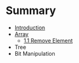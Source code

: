 # Summary

* [Introduction](README.md)
* [Array](chapter1.md)
   * [1.1 Remove Element](11_remove_element.md)
* Tree
* Bit Manipulation

